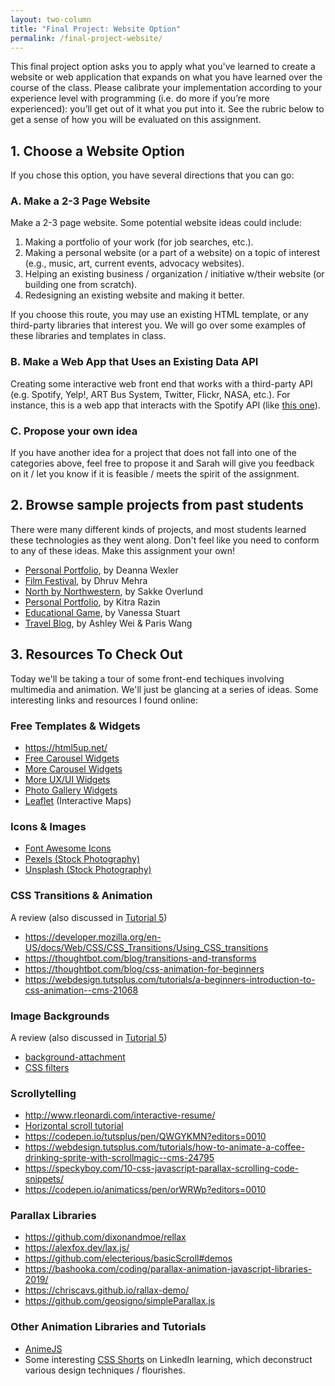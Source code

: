 ```yaml
---
layout: two-column
title: "Final Project: Website Option"
permalink: /final-project-website/
---
```



This final project option asks you to apply what you've learned to create a website or web application that expands on what you have learned over the course of the class. Please calibrate your implementation according to your experience level with programming (i.e. do more if you’re more experienced): you’ll get out of it what you put into it. See the rubric below to get a sense of how you will be evaluated on this assignment.


## 1. Choose a Website Option
If you chose this option, you have several directions that you can go:

### A. Make a 2-3 Page Website
Make a 2-3 page website. Some potential website ideas could include:
1. Making a portfolio of your work (for job searches, etc.).
1. Making a personal website (or a part of a website) on a topic of interest (e.g., music, art, current events, advocacy websites).
1. Helping an existing business / organization / initiative w/their website (or building one from scratch).
1. Redesigning an existing website and making it better.

If you choose this route, you may use an existing HTML template, or any third-party libraries that interest you. We will go over some examples of these libraries and templates in class.

### B. Make a Web App that Uses an Existing Data API
Creating some interactive web front end that works with a third-party API (e.g. Spotify, Yelp!, ART Bus System, Twitter, Flickr, NASA, etc.). For instance, this is a web app that interacts with the Spotify API (like <a href="https://gitriley.github.io/everlysn/" target="_blank">this one</a>).

### C. Propose your own idea
If you have another idea for a project that does not fall into one of the categories above, feel free to propose it and Sarah will give you feedback on it / let you know if it is feasible / meets the spirit of the assignment.

## 2. Browse sample projects from past students
There were many different kinds of projects, and most students learned these technologies as they went along. Don't feel like you need to conform to any of these ideas. Make this assignment your own!

* [Personal Portfolio](https://dwexler6363.github.io/csci185-coursework/Above%20Free%20Website%20Template%20-%20Free-CSS.com/above/index.html), by Deanna Wexler
* [Film Festival](https://dhruv-mehra.github.io/cs130-coursework/Premiere/index.html), by Dhruv Mehra
* [North by Northwestern](https://sakkeo.github.io/cs130-coursework/CS130FinalProject/), by Sakke Overlund
* [Personal Portfolio](https://kitrarazin.com/), by Kitra Razin
* [Educational Game](https://vanmars.github.io/cs130-coursework/final_project/client/), by Vanessa Stuart
* [Travel Blog](https://paris-yuqiu-wang.github.io/cs130-coursework/project03/), by Ashley Wei & Paris Wang


## 3. Resources To Check Out
Today we'll be taking a tour of some front-end techiques involving multimedia and animation. We'll just be glancing at a series of ideas. Some interesting links and resources I found online:

### Free Templates & Widgets
* <a href="https://html5up.net/" target="_blank">https://html5up.net/</a>
* <a href="https://freefrontend.com/javascript-carousels/" target="_blank">Free Carousel Widgets</a>
* <a href="https://www.cssscript.com/tag/carousel/" target="_blank">More Carousel Widgets</a>
* <a href="https://freefrontend.com/html-code-examples/" target="_blank">More UX/UI Widgets</a>
* <a href="https://code.tutsplus.com/articles/best-free-open-source-javascript-lightbox-widgets-and-plugins--cms-39898" target="_blank">Photo Gallery Widgets</a>
* <a href="https://leafletjs.com/examples/quick-start/ " target="_blank">Leaflet</a> (Interactive Maps)

### Icons & Images
* <a href="https://fontawesome.com/icons" target="_blank">Font Awesome Icons</a>
* <a href="https://www.pexels.com/" target="_blank">Pexels (Stock Photography)</a>
* <a href="https://unsplash.com/" target="_blank">Unsplash (Stock Photography)</a>

### CSS Transitions & Animation
A review (also discussed in [Tutorial 5](/fall2022/assignments/tutorial05))
* <a href="https://developer.mozilla.org/en-US/docs/Web/CSS/CSS_Transitions/Using_CSS_transitions" target="_blank">https://developer.mozilla.org/en-US/docs/Web/CSS/CSS_Transitions/Using_CSS_transitions</a>
* <a href="https://thoughtbot.com/blog/transitions-and-transforms" target="_blank">https://thoughtbot.com/blog/transitions-and-transforms</a>
* <a href="https://thoughtbot.com/blog/css-animation-for-beginners" target="_blank">https://thoughtbot.com/blog/css-animation-for-beginners</a>
* <a href="https://webdesign.tutsplus.com/tutorials/a-beginners-introduction-to-css-animation--cms-21068" target="_blank">https://webdesign.tutsplus.com/tutorials/a-beginners-introduction-to-css-animation--cms-21068</a>

### Image Backgrounds
A review (also discussed in [Tutorial 5](/fall2022/assignments/tutorial05))
* <a href="https://www.w3schools.com/cssref/pr_background-attachment.asp" target="_blank">background-attachment</a>
* <a href="https://www.w3schools.com/cssref/css3_pr_filter.asp" target="_blank">CSS filters</a>

### Scrollytelling
* <a href="http://www.rleonardi.com/interactive-resume/" target="_blank">http://www.rleonardi.com/interactive-resume/</a>
* <a href="https://www.youtube.com/watch?v=OeaHnxahf40" target="_blank">Horizontal scroll tutorial</a>
* <a href="https://codepen.io/tutsplus/pen/QWGYKMN?editors=0010" target="_blank">https://codepen.io/tutsplus/pen/QWGYKMN?editors=0010</a>
* <a href="https://webdesign.tutsplus.com/tutorials/how-to-animate-a-coffee-drinking-sprite-with-scrollmagic--cms-24795" target="_blank">https://webdesign.tutsplus.com/tutorials/how-to-animate-a-coffee-drinking-sprite-with-scrollmagic--cms-24795</a>
* <a href="https://speckyboy.com/10-css-javascript-parallax-scrolling-code-snippets/" target="_blank">https://speckyboy.com/10-css-javascript-parallax-scrolling-code-snippets/</a>
* <a href="https://codepen.io/animaticss/pen/orWRWp?editors=0010" target="_blank">https://codepen.io/animaticss/pen/orWRWp?editors=0010</a>

### Parallax Libraries
* <a href="https://github.com/dixonandmoe/rellax" target="_blank">https://github.com/dixonandmoe/rellax</a>
* <a href="https://alexfox.dev/lax.js/" target="_blank">https://alexfox.dev/lax.js/</a>
* <a href="https://github.com/electerious/basicScroll#demos" target="_blank">https://github.com/electerious/basicScroll#demos</a>
* <a href="https://bashooka.com/coding/parallax-animation-javascript" target="_blank">https://bashooka.com/coding/parallax-animation-javascript-libraries-2019/</a>
* <a href="https://chriscavs.github.io/rallax-demo/" target="_blank">https://chriscavs.github.io/rallax-demo/</a>
* <a href="https://github.com/geosigno/simpleParallax.js" target="_blank">https://github.com/geosigno/simpleParallax.js</a>

### Other Animation Libraries and Tutorials
* <a href="https://github.com/juliangarnier/anime#getting-started" target="_blank">AnimeJS</a>
* Some interesting <a href="https://www.linkedin.com/learning/css-shorts/welcome?u=75814418" target="_blank">CSS Shorts</a> on LinkedIn learning, which deconstruct various design techniques / flourishes.
